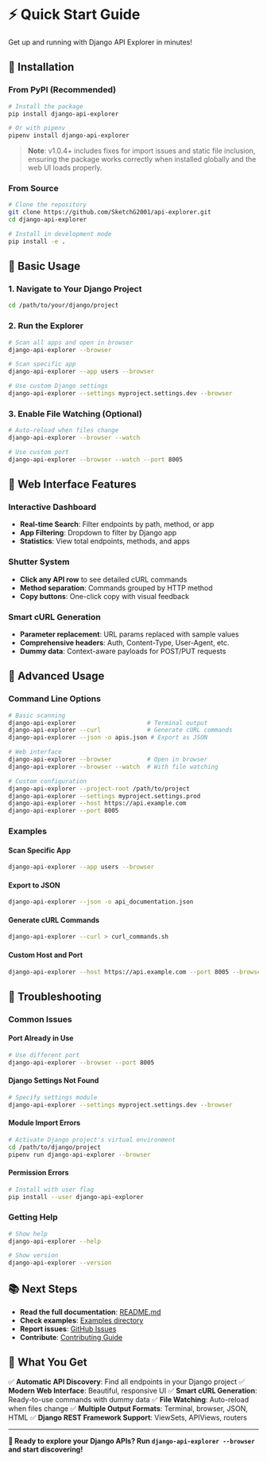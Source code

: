 # ⚡ Quick Start Guide

Get up and running with Django API Explorer in minutes!

## 🚀 Installation

### From PyPI (Recommended)

```bash
# Install the package
pip install django-api-explorer

# Or with pipenv
pipenv install django-api-explorer
```

> **Note**: v1.0.4+ includes fixes for import issues and static file inclusion, ensuring the package works correctly when installed globally and the web UI loads properly.

### From Source

```bash
# Clone the repository
git clone https://github.com/SketchG2001/api-explorer.git
cd django-api-explorer

# Install in development mode
pip install -e .
```

## 🎯 Basic Usage

### 1. Navigate to Your Django Project

```bash
cd /path/to/your/django/project
```

### 2. Run the Explorer

```bash
# Scan all apps and open in browser
django-api-explorer --browser

# Scan specific app
django-api-explorer --app users --browser

# Use custom Django settings
django-api-explorer --settings myproject.settings.dev --browser
```

### 3. Enable File Watching (Optional)

```bash
# Auto-reload when files change
django-api-explorer --browser --watch

# Use custom port
django-api-explorer --browser --watch --port 8005
```

## 🎨 Web Interface Features

### Interactive Dashboard
- **Real-time Search**: Filter endpoints by path, method, or app
- **App Filtering**: Dropdown to filter by Django app
- **Statistics**: View total endpoints, methods, and apps

### Shutter System
- **Click any API row** to see detailed cURL commands
- **Method separation**: Commands grouped by HTTP method
- **Copy buttons**: One-click copy with visual feedback

### Smart cURL Generation
- **Parameter replacement**: URL params replaced with sample values
- **Comprehensive headers**: Auth, Content-Type, User-Agent, etc.
- **Dummy data**: Context-aware payloads for POST/PUT requests

## 🔧 Advanced Usage

### Command Line Options

```bash
# Basic scanning
django-api-explorer                    # Terminal output
django-api-explorer --curl             # Generate cURL commands
django-api-explorer --json -o apis.json # Export as JSON

# Web interface
django-api-explorer --browser          # Open in browser
django-api-explorer --browser --watch  # With file watching

# Custom configuration
django-api-explorer --project-root /path/to/project
django-api-explorer --settings myproject.settings.prod
django-api-explorer --host https://api.example.com
django-api-explorer --port 8005
```

### Examples

#### Scan Specific App
```bash
django-api-explorer --app users --browser
```

#### Export to JSON
```bash
django-api-explorer --json -o api_documentation.json
```

#### Generate cURL Commands
```bash
django-api-explorer --curl > curl_commands.sh
```

#### Custom Host and Port
```bash
django-api-explorer --host https://api.example.com --port 8005 --browser
```

## 🐛 Troubleshooting

### Common Issues

#### **Port Already in Use**
```bash
# Use different port
django-api-explorer --browser --port 8005
```

#### **Django Settings Not Found**
```bash
# Specify settings module
django-api-explorer --settings myproject.settings.dev --browser
```

#### **Module Import Errors**
```bash
# Activate Django project's virtual environment
cd /path/to/django/project
pipenv run django-api-explorer --browser
```

#### **Permission Errors**
```bash
# Install with user flag
pip install --user django-api-explorer
```

### Getting Help

```bash
# Show help
django-api-explorer --help

# Show version
django-api-explorer --version
```

## 📚 Next Steps

- **Read the full documentation**: [README.md](README.md)
- **Check examples**: [Examples directory](examples/)
- **Report issues**: [GitHub Issues](https://github.com/SketchG2001/api-explorer/issues)
- **Contribute**: [Contributing Guide](CONTRIBUTING.md)

## 🎉 What You Get

✅ **Automatic API Discovery**: Find all endpoints in your Django project
✅ **Modern Web Interface**: Beautiful, responsive UI
✅ **Smart cURL Generation**: Ready-to-use commands with dummy data
✅ **File Watching**: Auto-reload when files change
✅ **Multiple Output Formats**: Terminal, browser, JSON, HTML
✅ **Django REST Framework Support**: ViewSets, APIViews, routers

---

**🚀 Ready to explore your Django APIs? Run `django-api-explorer --browser` and start discovering!**
